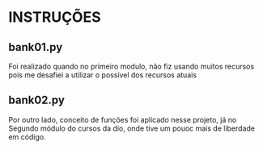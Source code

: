 # INSTRUÇÕES

## bank01.py 
Foi realizado quando no primeiro modulo, não fiz usando muitos recursos pois me desafiei a utilizar o possível dos recursos atuais

## bank02.py
Por outro lado, conceito de funções foi aplicado nesse projeto, já no Segundo módulo do cursos da dio, onde tive um pouoc mais de liberdade em código.